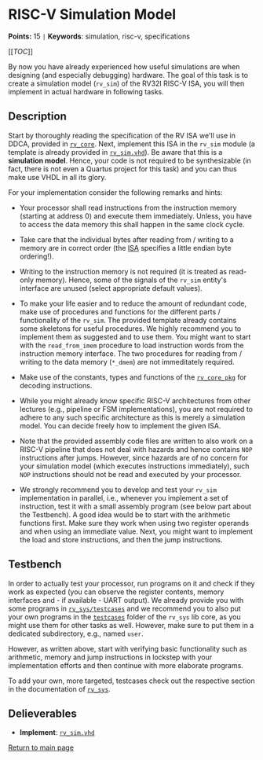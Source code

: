 
# RISC-V Simulation Model

**Points:** 15 `|` **Keywords**: simulation, risc-v, specifications

[[_TOC_]]

By now you have already experienced how useful simulations are when designing (and especially debugging) hardware.
The goal of this task is to create a simulation model (`rv_sim`) of the RV32I RISC-V ISA, you will then implement in actual hardware in following tasks.



## Description

Start by thoroughly reading the specification of the RV ISA we'll use in DDCA, provided in [`rv_core`](../../../lib/rv_core/doc.md).
Next, implement this ISA in the `rv_sim` module (a template is already provided in [`rv_sim.vhd`](src/rv_sim.vhd)).
Be aware that this is a **simulation model**.
Hence, your code is not required to be synthesizable (in fact, there is not even a Quartus project for this task) and you can thus make use VHDL in all its glory.

For your implementation consider the following remarks and hints:

- Your processor shall read instructions from the instruction memory (starting at address 0) and execute them immediately.
  Unless, you have to access the data memory this shall happen in the same clock cycle.

- Take care that the individual bytes after reading from / writing to a memory are in correct order (the [ISA](../../../lib/rv_core/doc.md) specifies a little endian byte ordering!).

- Writing to the instruction memory is not required (it is treated as read-only memory).
  Hence, some of the signals of the `rv_sim` entity's interface are unused (select appropriate default values).

- To make your life easier and to reduce the amount of redundant code, make use of procedures and functions for the different parts / functionality of the `rv_sim`.
  The provided template already contains some skeletons for useful procedures. We highly recommend you to implement them as suggested and to use them.
  You might want to start with the `read_from_imem` procedure to load instruction words from the instruction memory interface.
  The two procedures for reading from / writing to the data memory (`*_dmem`) are not immeditately required.

- Make use of the constants, types and functions of the [`rv_core_pkg`](../../../lib/rv_core/src/rv_core_pkg.vhd) for decoding instructions.

- While you might already know specific RISC-V architectures from other lectures (e.g., pipeline or FSM implementations), you are not required to adhere to any such specific architecture as this is merely a simulation model.
  You can decide freely how to implement the given ISA.

- Note that the provided assembly code files are written to also work on a RISC-V pipeline that does not deal with hazards and hence contains `NOP` instructions after jumps.
  However, since hazards are of no concern for your simulation model (which executes instructions immediately), such `NOP` instructions should not be read and executed by your processor.

- We strongly recommend you to develop and test your `rv_sim` implementation in parallel, i.e., whenever you implement a set of instruction, test it with a small assembly program (see below part about the Testbench).
  A good idea would be to start with the arithmetic functions first. Make sure they work when using two register operands and when using an immediate value.
  Next, you might want to implement the load and store instructions, and then the jump instructions.




## Testbench

In order to actually test your processor, run programs on it and check if they work as expected (you can observe the register contents, memory interfaces and - if available - UART output).
We already provide you with some programs in [`rv_sys/testcases`](../../../lib/rv_sys/testcases) and we recommend you to also put your own programs in the [`testcases`](../../../lib/rv_sys/testcases) folder of the `rv_sys` lib core, as you might use them for other tasks as well. However, make sure to put them in a dedicated subdirectory, e.g., named `user`.

However, as written above, start with verifying basic functionality such as arithmetic, memory and jump instructions in lockstep with your implementation efforts and then continue with more elaborate programs.

To add your own, more targeted, testcases check out the respective section in the documentation of [`rv_sys`](../../../lib/rv_sys/doc.md).



## Delieverables

- **Implement**: [`rv_sim.vhd`](src/rv_sim.vhd)


[Return to main page](../../../README.md)
